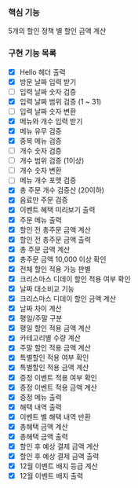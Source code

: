 ### 핵심 기능
5개의 할인 정책 별 할인 금액 계산

### 구현 기능 목록
- [x] Hello 헤더 출력
- [x] 방문 날짜 입력 받기
- [ ] 입력 날짜 숫자 검증
- [x] 입력 날짜 범위 검증 (1 ~ 31)
- [ ] 입력 날짜 숫자 변환
- [x] 메뉴와 개수 입력 받기
- [x] 메뉴 유무 검증
- [x] 중복 메뉴 검증
- [ ] 개수 숫자 검증 
- [ ] 개수 범위 검증 (1이상)
- [ ] 개수 숫자 변환
- [ ] 메뉴 개수 포맷 검증
- [x] 총 주문 개수 검증산 (20이하)
- [x] 음료만 주문 검증
- [x] 이벤트 혜택 미리보기 출력
- [x] 주문 메뉴 출력
- [x] 할인 전 총주문 금액 계산
- [x] 할인 전 총주문 금액 출력
- [x] 총 주문 금액 계산
- [x] 총주문 금액 10,000 이상 확인
- [x] 전체 할인 적용 가능 판별
- [x] 크리스마스 디데이 할인 적용 여부 확인
- [x] 날짜 대소비교 기능
- [x] 크리스마스 디데이 할인 금액 계산
- [x] 날짜 차이 계산
- [x] 평일/주말 구분
- [x] 평일 할인 적용 금액 계산
- [x] 카테고리별 수량 계산
- [x] 주말 할인 적용 금액 계산
- [x] 특별할인 적용 여부 확인
- [x] 특별할인 적용 금액 계산
- [x] 증정 이벤트 적용 여부 확인
- [x] 증정 이벤트 적용 금액 계산
- [x] 증정 메뉴 출력
- [x] 해택 내역 출력
- [x] 이벤트 별 해택 내역 반환
- [x] 총해택 금액 계산
- [x] 총해택 금액 출력
- [x] 할인 후 예상 결제 금액 계산
- [x] 할인 후 예상 결제 금액 출력
- [x] 12월 이벤트 배지 등급 계산
- [x] 12월 이벤트 배지 출력